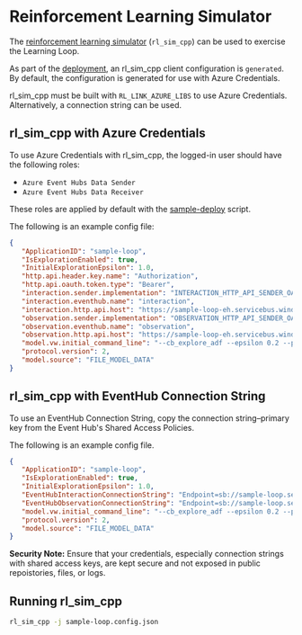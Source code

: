 # Reinforcement Learning Simulator

The [reinforcement learning simulator](https://github.com/VowpalWabbit/reinforcement_learning/tree/master/examples/rl_sim_cpp) (`rl_sim_cpp`) can be used to exercise the Learning Loop.

As part of the [deployment](DEPLOY.md), an rl_sim_cpp client configuration is `generated`. By default, the configuration is generated for use with Azure Credentials.

rl_sim_cpp must be built with `RL_LINK_AZURE_LIBS` to use Azure Credentials. Alternatively, a connection string can be used.

## rl_sim_cpp with Azure Credentials

To use Azure Credentials with rl_sim_cpp, the logged-in user should have the following roles:

- `Azure Event Hubs Data Sender`
- `Azure Event Hubs Data Receiver`

These roles are applied by default with the [sample-deploy](DEPLOY.md) script.

The following is an example config file:

```json
{
   "ApplicationID": "sample-loop",
   "IsExplorationEnabled": true,
   "InitialExplorationEpsilon": 1.0,
   "http.api.header.key.name": "Authorization",
   "http.api.oauth.token.type": "Bearer",
   "interaction.sender.implementation": "INTERACTION_HTTP_API_SENDER_OAUTH_AZ",
   "interaction.eventhub.name": "interaction",
   "interaction.http.api.host": "https://sample-loop-eh.servicebus.windows.net:443/interaction/messages",
   "observation.sender.implementation": "OBSERVATION_HTTP_API_SENDER_OAUTH_AZ",
   "observation.eventhub.name": "observation",
   "observation.http.api.host": "https://sample-loop-eh.servicebus.windows.net:443/observation/messages",
   "model.vw.initial_command_line": "--cb_explore_adf --epsilon 0.2 --power_t 0 -l 0.001 --cb_type ips -q ::",
   "protocol.version": 2,
   "model.source": "FILE_MODEL_DATA"
}
```

## rl_sim_cpp with EventHub Connection String

To use an EventHub Connection String, copy the connection string–primary key from the Event Hub's Shared Access Policies.

The following is an example config file.

```json
{
   "ApplicationID": "sample-loop",
   "IsExplorationEnabled": true,
   "InitialExplorationEpsilon": 1.0,
   "EventHubInteractionConnectionString": "Endpoint=sb://sample-loop.servicebus.windows.net/;SharedAccessKeyName=RootManageSharedAccessKey;SharedAccessKey=************;EntityPath=interaction",
   "EventHubObservationConnectionString": "Endpoint=sb://sample-loop.servicebus.windows.net/;SharedAccessKeyName=RootManageSharedAccessKey;SharedAccessKey=************;EntityPath=observation",
   "model.vw.initial_command_line": "--cb_explore_adf --epsilon 0.2 --power_t 0 -l 0.001 --cb_type ips -q ::",
   "protocol.version": 2,
   "model.source": "FILE_MODEL_DATA"
}
```

**Security Note:** Ensure that your credentials, especially connection strings with shared access keys, are kept secure and not exposed in public repoistories, files, or logs.

## Running rl_sim_cpp

```sh
rl_sim_cpp -j sample-loop.config.json
```
